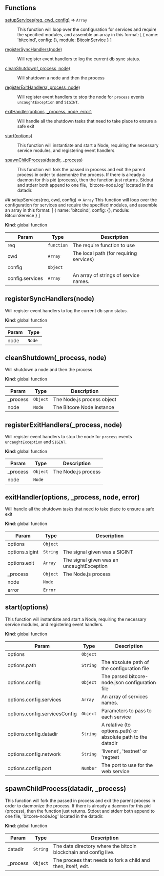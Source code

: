 ## Functions
<dl>
<dt><a href="#setupServices">setupServices(req, cwd, config)</a> ⇒ <code>Array</code></dt>
<dd><p>This function will loop over the configuration for services and require the
specified modules, and assemble an array in this format:
[
  {
    name: &#39;bitcoind&#39;,
    config: {},
    module: BitcoinService
  }
]</p>
</dd>
<dt><a href="#registerSyncHandlers">registerSyncHandlers(node)</a></dt>
<dd><p>Will register event handlers to log the current db sync status.</p>
</dd>
<dt><a href="#cleanShutdown">cleanShutdown(_process, node)</a></dt>
<dd><p>Will shutdown a node and then the process</p>
</dd>
<dt><a href="#registerExitHandlers">registerExitHandlers(_process, node)</a></dt>
<dd><p>Will register event handlers to stop the node for <code>process</code> events
<code>uncaughtException</code> and <code>SIGINT</code>.</p>
</dd>
<dt><a href="#exitHandler">exitHandler(options, _process, node, error)</a></dt>
<dd><p>Will handle all the shutdown tasks that need to take place to ensure a safe exit</p>
</dd>
<dt><a href="#start">start(options)</a></dt>
<dd><p>This function will instantiate and start a Node, requiring the necessary service
modules, and registering event handlers.</p>
</dd>
<dt><a href="#spawnChildProcess">spawnChildProcess(datadir, _process)</a></dt>
<dd><p>This function will fork the passed in process and exit the parent process
in order to daemonize the process. If there is already a daemon for this pid (process),
then the function just returns. Stdout and stderr both append to one file, &#39;bitcore-node.log&#39;
located in the datadir.</p>
</dd>
</dl>
<a name="setupServices"></a>
## setupServices(req, cwd, config) ⇒ <code>Array</code>
This function will loop over the configuration for services and require the
specified modules, and assemble an array in this format:
[
  {
    name: 'bitcoind',
    config: {},
    module: BitcoinService
  }
]

**Kind**: global function  

| Param | Type | Description |
| --- | --- | --- |
| req | <code>function</code> | The require function to use |
| cwd | <code>Array</code> | The local path (for requiring services) |
| config | <code>Object</code> |  |
| config.services | <code>Array</code> | An array of strings of service names. |

<a name="registerSyncHandlers"></a>
## registerSyncHandlers(node)
Will register event handlers to log the current db sync status.

**Kind**: global function  

| Param | Type |
| --- | --- |
| node | <code>Node</code> | 

<a name="cleanShutdown"></a>
## cleanShutdown(_process, node)
Will shutdown a node and then the process

**Kind**: global function  

| Param | Type | Description |
| --- | --- | --- |
| _process | <code>Object</code> | The Node.js process object |
| node | <code>Node</code> | The Bitcore Node instance |

<a name="registerExitHandlers"></a>
## registerExitHandlers(_process, node)
Will register event handlers to stop the node for `process` events
`uncaughtException` and `SIGINT`.

**Kind**: global function  

| Param | Type | Description |
| --- | --- | --- |
| _process | <code>Object</code> | The Node.js process |
| node | <code>Node</code> |  |

<a name="exitHandler"></a>
## exitHandler(options, _process, node, error)
Will handle all the shutdown tasks that need to take place to ensure a safe exit

**Kind**: global function  

| Param | Type | Description |
| --- | --- | --- |
| options | <code>Object</code> |  |
| options.sigint | <code>String</code> | The signal given was a SIGINT |
| options.exit | <code>Array</code> | The signal given was an uncaughtException |
| _process | <code>Object</code> | The Node.js process |
| node | <code>Node</code> |  |
| error | <code>Error</code> |  |

<a name="start"></a>
## start(options)
This function will instantiate and start a Node, requiring the necessary service
modules, and registering event handlers.

**Kind**: global function  

| Param | Type | Description |
| --- | --- | --- |
| options | <code>Object</code> |  |
| options.path | <code>String</code> | The absolute path of the configuration file |
| options.config | <code>Object</code> | The parsed bitcore-node.json configuration file |
| options.config.services | <code>Array</code> | An array of services names. |
| options.config.servicesConfig | <code>Object</code> | Parameters to pass to each service |
| options.config.datadir | <code>String</code> | A relative (to options.path) or absolute path to the datadir |
| options.config.network | <code>String</code> | 'livenet', 'testnet' or 'regtest |
| options.config.port | <code>Number</code> | The port to use for the web service |

<a name="spawnChildProcess"></a>
## spawnChildProcess(datadir, _process)
This function will fork the passed in process and exit the parent process
in order to daemonize the process. If there is already a daemon for this pid (process),
then the function just returns. Stdout and stderr both append to one file, 'bitcore-node.log'
located in the datadir.

**Kind**: global function  

| Param | Type | Description |
| --- | --- | --- |
| datadir | <code>String</code> | The data directory where the bitcoin blockchain and config live. |
| _process | <code>Object</code> | The process that needs to fork a child and then, itself, exit. |

